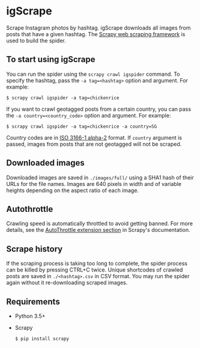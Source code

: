 # igScrape

Scrape Instagram photos by hashtag. igScrape downloads all images from posts that have a given hashtag. The [Scrapy web scraping framework](https://github.com/scrapy/scrapy) is used to build the spider.

## To start using igScrape

You can run the spider using the `scrapy crawl igspider` command. To specify the hashtag, pass the `-a tag=<hashtag>` option and argument. For example:

    $ scrapy crawl igspider -a tag=chickenrice

If you want to crawl geotagged posts from a certain country, you can pass the `-a country=<country_code>` option and argument. For example:
    
    $ scrapy crawl igspider -a tag=chickenrice -a country=SG

Country codes are in [ISO 3166-1 alpha-2](https://en.wikipedia.org/wiki/ISO_3166-1_alpha-2#Officially_assigned_code_elements) format. If `country` argument is passed, images from posts that are not geotagged will not be scraped.

## Downloaded images

Downloaded images are saved in `./images/full/` using a SHA1 hash of their URLs for the file names. Images are 640 pixels in width and of variable heights depending on the aspect ratio of each image.

## Autothrottle

Crawling speed is automatically throttled to avoid getting banned. For more details, see the [AutoThrottle extension section](https://doc.scrapy.org/en/latest/topics/autothrottle.html) in Scrapy's documentation.

## Scrape history

If the scraping process is taking too long to complete, the spider process can be killed by pressing CTRL+C twice. Unique shortcodes of crawled posts are saved in `./<hashtag>.csv` in CSV format. You may run the spider again without it re-downloading scraped images.

## Requirements

* Python 3.5+
* Scrapy

      $ pip install scrapy
